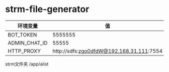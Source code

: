 # strm-file-generator




| 环境变量 | 值 | 
|--------|------|
| BOT_TOKEN   | 5555555   |
| ADMIN_CHAT_ID   | 55555   |
| HTTP_PROXY   | http://sdfs:zgo0dfdW@192.168.31.111:7554   |

strm文件夹
/app/alist
